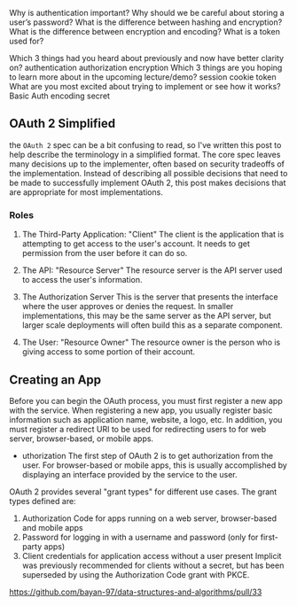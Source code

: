 Why is authentication important?
Why should we be careful about storing a user’s password?
What is the difference between hashing and encryption?
What is the difference between encryption and encoding?
What is a token used for?

Which 3 things had you heard about previously and now have better clarity on?
authentication
authorization
encryption
Which 3 things are you hoping to learn more about in the upcoming lecture/demo?
session
cookie
token
What are you most excited about trying to implement or see how it works?
Basic Auth
encoding
secret

## OAuth 2 Simplified

the `OAuth 2` spec can be a bit confusing to read, so I've written this post to help describe the terminology in a simplified format. The core spec leaves many decisions up to the implementer, often based on security tradeoffs of the implementation. Instead of describing all possible decisions that need to be made to successfully implement OAuth 2, this post makes decisions that are appropriate for most implementations.


### Roles

1. The Third-Party Application: "Client"
The client is the application that is attempting to get access to the user's account. It needs to get permission from the user before it can do so.

2. The API: "Resource Server"
The resource server is the API server used to access the user's information.

3. The Authorization Server
This is the server that presents the interface where the user approves or denies the request. In smaller implementations, this may be the same server as the API server, but larger scale deployments will often build this as a separate component.

4. The User: "Resource Owner"
The resource owner is the person who is giving access to some portion of their account.

## Creating an App
Before you can begin the OAuth process, you must first register a new app with the service. When registering a new app, you usually register basic information such as application name, website, a logo, etc. In addition, you must register a redirect URI to be used for redirecting users to for web server, browser-based, or mobile apps.


- uthorization
The first step of OAuth 2 is to get authorization from the user. For browser-based or mobile apps, this is usually accomplished by displaying an interface provided by the service to the user.

OAuth 2 provides several "grant types" for different use cases. The grant types defined are:

1. Authorization Code for apps running on a web server, browser-based and mobile apps
2. Password for logging in with a username and password (only for first-party apps)
3. Client credentials for application access without a user present
Implicit was previously recommended for clients without a secret, but has been superseded by using the Authorization Code grant with PKCE.

https://github.com/bayan-97/data-structures-and-algorithms/pull/33
